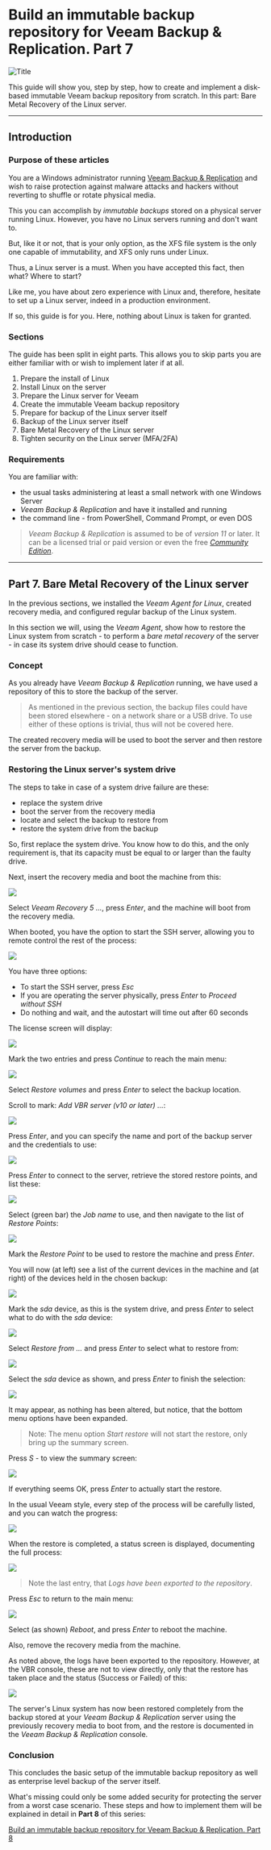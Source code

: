 # Build an immutable backup repository for Veeam Backup & Replication. Part 7

![Title](images/EE-title-veeam-linux.png)

This guide will show you, step by step, how to create and implement a disk-based immutable Veeam backup repository from scratch. In this part: Bare Metal Recovery of the Linux server.

---
## Introduction

### Purpose of these articles

You are a Windows administrator running [Veeam Backup & Replication](https://www.veeam.com/vm-backup-recovery-replication-software.html) and wish to raise protection against malware attacks and hackers without reverting to shuffle or rotate physical media.

This you can accomplish by *immutable backups* stored on a physical server running Linux.
However, you have no Linux servers running and don't want to.

But, like it or not, that is your only option, as the XFS file system is the only one capable of immutability, and XFS only runs under Linux.

Thus, a Linux server is a must. When you have accepted this fact, then what? Where to start?

Like me, you have about zero experience with Linux and, therefore, hesitate to set up a Linux server, indeed in a production environment.

If so, this guide is for you. Here, nothing about Linux is taken for granted.

### Sections

The guide has been split in eight parts. This allows you to skip parts you are either familiar with or wish to implement later if at all.

1. Prepare the install of Linux
2. Install Linux on the server
3. Prepare the Linux server for Veeam
4. Create the immutable Veeam backup repository
5. Prepare for backup of the Linux server itself
6. Backup of the Linux server itself
7. Bare Metal Recovery of the Linux server
8. Tighten security on the Linux server (MFA/2FA)

### Requirements

You are familiar with:

- the usual tasks administering at least a small network with one Windows Server
- *Veeam Backup & Replication* and have it installed and running
- the command line - from PowerShell, Command Prompt, or even DOS

> *Veeam Backup & Replication* is assumed to be of *version 11* or later.
> It can be a licensed trial or paid version or even the free [*Community Edition*](https://www.veeam.com/virtual-machine-backup-solution-free.html).

---
## Part 7. Bare Metal Recovery of the Linux server

In the previous sections, we installed the *Veeam Agent for Linux*, created recovery media, and configured regular backup of the Linux system.

In this section we will, using the *Veeam Agent*, show how to restore the Linux system from scratch - to perform a *bare metal recovery* of the server - in case its system drive should cease to function.

### Concept

As you already have *Veeam Backup & Replication* running, we have used a repository of this to store the backup of the server.

> As mentioned in the previous section, the backup files could have been stored elsewhere - on a network share or a USB drive. To use either of these options is trivial, thus will not be covered here.

The created recovery media will be used to boot the server and then restore the server from the backup.


### Restoring the Linux server's system drive

The steps to take in case of a system drive failure are these:

- replace the system drive
- boot the server from the recovery media
- locate and select the backup to restore from
- restore the system drive from the backup

So, first replace the system drive. You know how to do this, and the only requirement is, that its capacity must be equal to or larger than the faulty drive.

Next, insert the recovery media and boot the machine from this:

![](images/Recovery%200.png)

Select *Veeam Recovery 5 ...*, press *Enter*, and the machine will boot from the recovery media.

When booted, you have the option to start the SSH server, allowing you to remote control the rest of the process:

![](images/Recovery%201.png)

You have three options:

- To start the SSH server, press *Esc*
- If you are operating the server physically, press *Enter* to *Proceed without SSH*
- Do nothing and wait, and the autostart will time out after 60 seconds

The license screen will display:

![](images/Recovery%202.png)

Mark the two entries and press *Continue* to reach the main menu:

![](images/Recovery%203.png)

Select *Restore volumes* and press *Enter* to select the backup location.

Scroll to mark: *Add VBR server (v10 or later) ...*:

![](images/Recovery%204.png)

Press *Enter*, and you can specify the name and port of the backup server and the credentials to use:

![](images/Recovery%205.png)

Press *Enter* to connect to the server, retrieve the stored restore points, and list these:

![](images/Recovery%2010.png)

Select (green bar) the *Job name* to use, and then navigate to the list of *Restore Points*:

![](images/Recovery%2011.png)

Mark the *Restore Point* to be used to restore the machine and press *Enter*.

You will now (at left) see a list of the current devices in the machine and (at right) of the devices held in the chosen backup:

![](images/Recovery%2012.png)

Mark the *sda* device, as this is the system drive, and press *Enter* to select what to do with the *sda* device:

![](images/Recovery%2013.png)

Select *Restore from ...* and press *Enter* to select what to restore from:

![](images/Recovery%2014.png)

Select the *sda* device as shown, and press *Enter* to finish the selection:

![](images/Recovery%2015.png)

It may appear, as nothing has been altered, but notice, that the bottom menu options have been expanded.

> Note: The menu option *Start restore* will not start the restore, only bring up the summary screen.

Press *S* - to view the summary screen:

![](images/Recovery%2016.png)

If everything seems OK, press *Enter* to actually start the restore.

In the usual Veeam style, every step of the process will be carefully listed, and you can watch the progress:

![](images/Recovery%2017.png)

When the restore is completed, a status screen is displayed, documenting the full process:

![](images/Recovery%2018.png)

> Note the last entry, that *Logs have been exported to the repository*.

Press *Esc* to return to the main menu:

![](images/Recovery%2019.png)

Select (as shown) *Reboot*, and press *Enter* to reboot the machine.

Also, remove the recovery media from the machine.

As noted above, the logs have been exported to the repository. However, at the VBR console, these are not to view directly, only that the restore has taken place and the status (Success or Failed) of this:

![](images/Recovery%2020.png)

The server's Linux system has now been restored completely from the backup stored at your *Veeam Backup & Replication* server using the previously recovery media to boot from, and the restore is documented in the *Veeam Backup & Replication* console.


### Conclusion

This concludes the basic setup of the immutable backup repository as well as enterprise level backup of the server itself.

What's missing could only be some added security for protecting the server from a worst case scenario. These steps and how to implement them will be explained in detail in **Part 8** of this series:

[Build an immutable backup repository for Veeam Backup & Replication. Part 8](https://github.com/GustavBrock/Veeam.Linux/blob/main/Linux%20Repository%208.md)